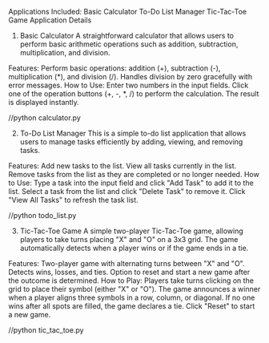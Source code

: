 

Applications Included:
Basic Calculator
To-Do List Manager
Tic-Tac-Toe Game
Application Details
1. Basic Calculator
A straightforward calculator that allows users to perform basic arithmetic operations such as addition, subtraction, multiplication, and division.

Features:
Perform basic operations: addition (+), subtraction (-), multiplication (*), and division (/).
Handles division by zero gracefully with error messages.
How to Use:
Enter two numbers in the input fields.
Click one of the operation buttons (+, -, *, /) to perform the calculation.
The result is displayed instantly.

//python calculator.py

2. To-Do List Manager
This is a simple to-do list application that allows users to manage tasks efficiently by adding, viewing, and removing tasks.

Features:
Add new tasks to the list.
View all tasks currently in the list.
Remove tasks from the list as they are completed or no longer needed.
How to Use:
Type a task into the input field and click "Add Task" to add it to the list.
Select a task from the list and click "Delete Task" to remove it.
Click "View All Tasks" to refresh the task list.

//python todo_list.py

3. Tic-Tac-Toe Game
A simple two-player Tic-Tac-Toe game, allowing players to take turns placing "X" and "O" on a 3x3 grid. The game automatically detects when a player wins or if the game ends in a tie.

Features:
Two-player game with alternating turns between "X" and "O".
Detects wins, losses, and ties.
Option to reset and start a new game after the outcome is determined.
How to Play:
Players take turns clicking on the grid to place their symbol (either "X" or "O").
The game announces a winner when a player aligns three symbols in a row, column, or diagonal.
If no one wins after all spots are filled, the game declares a tie.
Click "Reset" to start a new game.

//python tic_tac_toe.py

